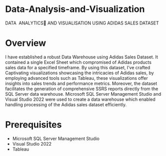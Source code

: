 # Data-Analysis-and-Visualization

DATA  ANALYTICS AND VISUALISATION USING ADIDAS SALES DATASET

# Overview

I have established a robust  Data Warehouse using Adidas Sales Dataset.
It contained a single Excel Sheet which compromised of Adidas products sales data for a specified timeframe. 
By using this dataset, I’ve crafted Captivating  visualizations showcasing the intricacies of Adidas sales, by employing advanced tools such as Tableau, these visualizations offer insights into sales trends and performance metrics. Moreover, the dataset facilitates the generation of comprehensive SSRS  reports directly from the SQL Server data warehouse.
Microsoft SQL Server Management Studio and Visual Studio 2022 were used to create a data warehouse which enabled handling processing of the Adidas sales dataset efficiently. 

# Prerequisites

- Microsoft SQL Server Management Studio
- Visual Studio 2022 
- Tableau



